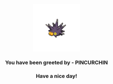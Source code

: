 <p align="center">
            <img src="https://raw.githubusercontent.com/PokeAPI/sprites/master/sprites/pokemon/871.png" width="150" height="150">
          </p>
          <h3 align="center">You have been greeted by - <b>PINCURCHIN</b></h3>
          <h3 align="center">Have a nice day!</h3>
